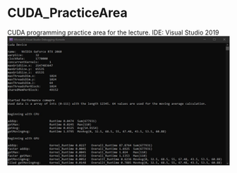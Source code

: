 # CUDA_PracticeArea

CUDA programming practice area for the lecture. 
IDE: Visual Studio 2019
![Output of programm](https://github.com/ld18/CUDA_PracticeArea/blob/main/Screenshot%202022-01-27%20185352.jpg)

